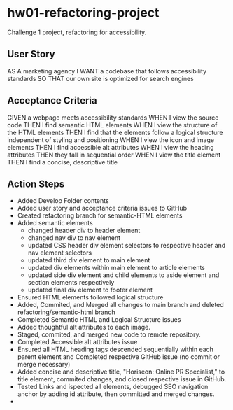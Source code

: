 # hw01-refactoring-project
Challenge 1 project, refactoring for accessibility. 

## User Story
AS A marketing agency
I WANT a codebase that follows accessibility standards
SO THAT our own site is optimized for search engines

## Acceptance Criteria 
GIVEN a webpage meets accessibility standards
WHEN I view the source code
THEN I find semantic HTML elements
WHEN I view the structure of the HTML elements
THEN I find that the elements follow a logical structure independent of styling and positioning
WHEN I view the icon and image elements
THEN I find accessible alt attributes
WHEN I view the heading attributes
THEN they fall in sequential order
WHEN I view the title element
THEN I find a concise, descriptive title


## Action Steps
- Added Develop Folder contents
- Added user story and acceptance criteria issues to GitHub
- Created refactoring branch for semantic-HTML elements
- Added semantic elements
    - changed header div to header element
    - changed nav div to nav element
    - updated CSS header div element selectors to respective header and nav element selectors 
    - updated third div element to main element 
    - updated div elements within main element to article elements
    - updated side div element and child elements to aside element and section elements respectively
    - updated final div element to footer element 
- Ensured HTML elements followed logical structure
- Added, Commited, and Merged all changes to main branch and deleted refactoring/semantic-html branch
- Completed Semantic HTML and Logical Structure issues 
- Added thoughtful alt attributes to each image. 
- Staged, commited, and merged new code to remote repository.
- Completed Accessible alt attributes issue
- Ensured all HTML heading tags descended sequentially within each parent element and Completed respective GitHub issue (no commit or merge necessary)
- Added concise and descriptive title, "Horiseon: Online PR Specialist," to title element, commited changes, and closed respective issue in GitHub. 
-   Tested Links and ispected all elements, debugged SEO navigation anchor by adding id attribute, then committed and merged changes. 
- 


